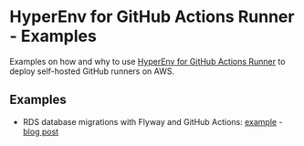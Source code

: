 # HyperEnv for GitHub Actions Runner - Examples

Examples on how and why to use [HyperEnv for GitHub Actions Runner](https://hyperenv.com) to deploy self-hosted GitHub runners on AWS.

## Examples

* RDS database migrations with Flyway and GitHub Actions: [example](/rds-migration-flyway/) - [blog post](https://hyperenv.com/blog/rds-database-schema-migration-flyway-github-action-vpc/)